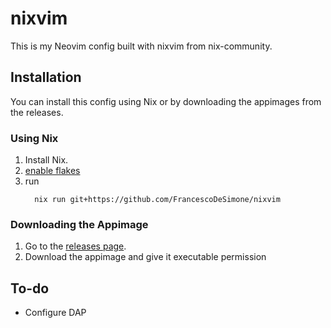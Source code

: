 # nixvim

This is my Neovim config built with nixvim from nix-community.

## Installation

You can install this config using Nix or by downloading the appimages from the releases.

### Using Nix

1. Install Nix.
2. [enable flakes](https://nixos.wiki/wiki/Flakes)
3. run 
   ```
     nix run git+https://github.com/FrancescoDeSimone/nixvim 
   ```

### Downloading the Appimage

1. Go to the [releases page](https://github.com/FrancescoDeSimone/nixvim/releases).
2. Download the appimage  and give it executable permission 

## To-do

* Configure DAP
